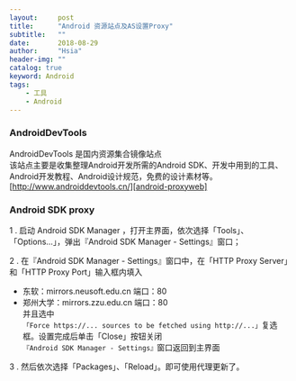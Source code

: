 ```yaml
---
layout:     post
title:      "Android 资源站点及AS设置Proxy"
subtitle:   ""
date:       2018-08-29
author:     "Hsia"
header-img: ""
catalog: true
keyword: Android
tags:
    - 工具
    - Android 
---
```


### AndroidDevTools  

AndroidDevTools 是国内资源集合镜像站点   
该站点主要是收集整理Android开发所需的Android SDK、开发中用到的工具、Android开发教程、Android设计规范，免费的设计素材等。  
[http://www.androiddevtools.cn/][android-proxyweb]


### Android SDK proxy

1 . 启动 Android SDK Manager ，打开主界面，依次选择「Tools」、「Options...」，弹出『Android SDK Manager - Settings』窗口；

2 . 在『Android SDK Manager - Settings』窗口中，在「HTTP Proxy Server」和「HTTP Proxy Port」输入框内填入  
- 东软：mirrors.neusoft.edu.cn 端口：80  
- 郑州大学：mirrors.zzu.edu.cn 端口：80  
并且选中`「Force https://... sources to be fetched using http://...」`复选框。设置完成后单击「Close」按钮关闭`『Android SDK Manager - Settings』`窗口返回到主界面

3 . 然后依次选择「Packages」、「Reload」。即可使用代理更新了。


[android-proxyweb]:http://www.androiddevtools.cn/
